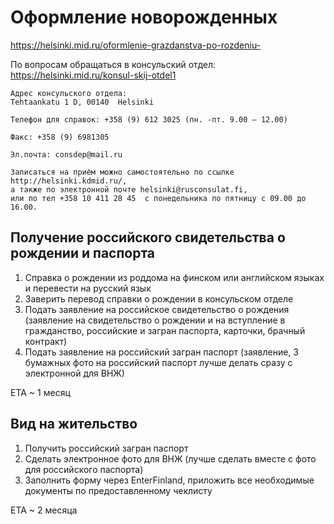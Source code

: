 # Оформление новорожденных

https://helsinki.mid.ru/oformlenie-grazdanstva-po-rozdeniu-

По вопросам обращаться в консульский отдел: https://helsinki.mid.ru/konsul-skij-otdel1
```
Адрес консульского отдела: 
Tehtaankatu 1 D, 00140  Helsinki

Телефон для справок: +358 (9) 612 3025 (пн. -пт. 9.00 – 12.00)

Факс: +358 (9) 6981305

Эл.почта: consdep@mail.ru

Записаться на приём можно самостоятельно по ссылке http://helsinki.kdmid.ru/,
а также по электронной почте helsinki@rusconsulat.fi,
или по тел +358 10 411 28 45  с понедельника по пятницу с 09.00 до 16.00.
```

## Получение российского свидетельства о рождении и паспорта

1. Справка о рождении из роддома на финском или английском языках и перевести на русский язык
2. Заверить перевод справки о рождении в консульском отделе
3. Подать заявление на российское свидетельство о рождения (заявление на свидетельство о рождении и на вступление в гражданство, российские и загран паспорта, карточки, брачный контракт)
4. Подать заявление на российский загран паспорт (заявление, 3 бумажных фото на российский паспорт лучше делать сразу с электронной для ВНЖ)

ETA ~ 1 месяц

## Вид на жительство

1. Получить российский загран паспорт
2. Сделать электронное фото для ВНЖ (лучше сделать вместе с фото для российского паспорта)
3. Заполнить форму через EnterFinland, приложить все необходимые документы по предоставленному чеклисту

ETA ~ 2 месяца

